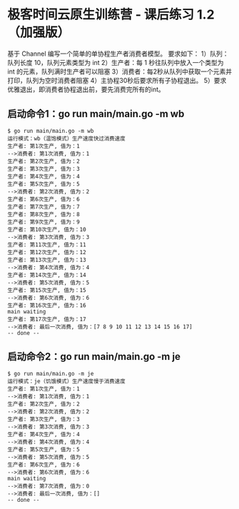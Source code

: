 # 极客时间云原生训练营 - 课后练习 1.2（加强版）
基于 Channel 编写一个简单的单协程生产者消费者模型。
要求如下：
1）队列：队列长度 10，队列元素类型为 int
2）生产者：每 1 秒往队列中放入一个类型为 int 的元素，队列满时生产者可以阻塞
3）消费者：每2秒从队列中获取一个元素并打印，队列为空时消费者阻塞
4）主协程30秒后要求所有子协程退出。
5）要求优雅退出，即消费者协程退出前，要先消费完所有的int。

## 启动命令1：go run main/main.go -m wb

```
$ go run main/main.go -m wb
运行模式：wb（温饱模式）生产速度快过消费速度
生产者: 第1次生产, 值为：1
-->消费者: 第1次消费, 值为：1
生产者: 第2次生产, 值为：2
生产者: 第3次生产, 值为：3
生产者: 第4次生产, 值为：4
生产者: 第5次生产, 值为：5
-->消费者: 第2次消费, 值为：2
生产者: 第6次生产, 值为：6
生产者: 第7次生产, 值为：7
生产者: 第8次生产, 值为：8
生产者: 第9次生产, 值为：9
生产者: 第10次生产, 值为：10
-->消费者: 第3次消费, 值为：3
生产者: 第11次生产, 值为：11
生产者: 第12次生产, 值为：12
生产者: 第13次生产, 值为：13
-->消费者: 第4次消费, 值为：4
生产者: 第14次生产, 值为：14
-->消费者: 第5次消费, 值为：5
生产者: 第15次生产, 值为：15
-->消费者: 第6次消费, 值为：6
生产者: 第16次生产, 值为：16
main waiting
生产者: 第17次生产, 值为：17
-->消费者: 最后一次消费, 值为：[7 8 9 10 11 12 13 14 15 16 17]
-- done --
```

## 启动命令2：go run main/main.go -m je
```
$ go run main/main.go -m je
运行模式：je（饥饿模式）生产速度慢于消费速度
生产者: 第1次生产, 值为：1
-->消费者: 第1次消费, 值为：1
生产者: 第2次生产, 值为：2
-->消费者: 第2次消费, 值为：2
生产者: 第3次生产, 值为：3
-->消费者: 第3次消费, 值为：3
生产者: 第4次生产, 值为：4
-->消费者: 第4次消费, 值为：4
生产者: 第5次生产, 值为：5
-->消费者: 第5次消费, 值为：5
生产者: 第6次生产, 值为：6
-->消费者: 第6次消费, 值为：6
main waiting
-->消费者: 第7次消费, 值为：0
-->消费者: 最后一次消费, 值为：[]
-- done --
```
